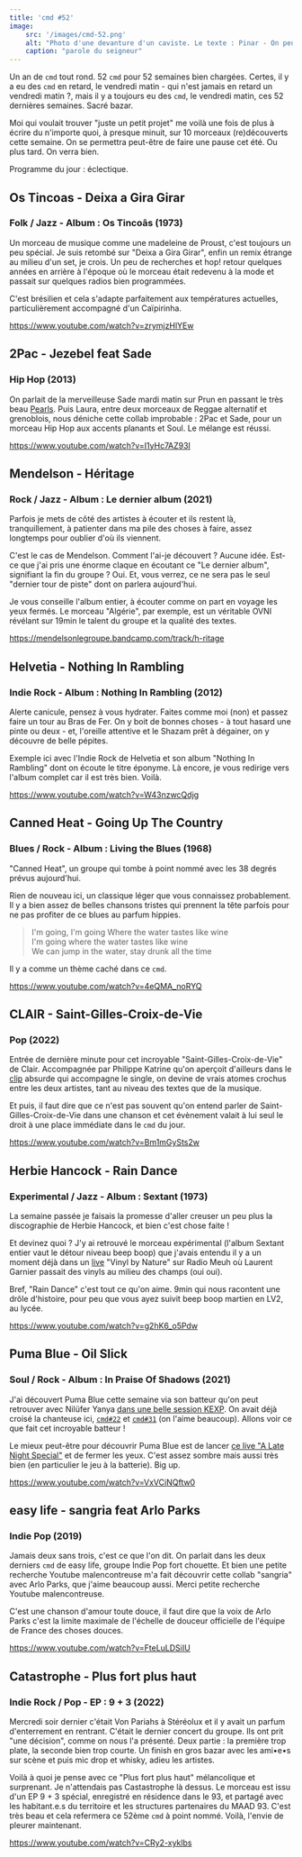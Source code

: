 ```yaml
---
title: 'cmd #52'
image:
    src: '/images/cmd-52.png'
    alt: "Photo d'une devanture d'un caviste. Le texte : Pinar - On peut rater sa vie mais pas sa cave"
    caption: "parole du seigneur"
---
```



Un an de `cmd` tout rond. 52 `cmd` pour 52 semaines bien chargées. Certes, il y
a eu des `cmd` en retard, le vendredi matin - qui n'est jamais en retard un
vendredi matin ?, mais il y a toujours eu des `cmd`, le vendredi matin, ces 52
dernières semaines. Sacré bazar.

Moi qui voulait trouver "juste un petit projet" me voilà une fois de plus à
écrire du n'importe quoi, à presque minuit, sur 10 morceaux (re)découverts cette
semaine. On se permettra peut-être de faire une pause cet été. Ou plus tard. On
verra bien.

Programme du jour : éclectique.



## Os Tincoas - Deixa a Gira Girar

### Folk / Jazz - Album : Os Tincoãs (1973)

Un morceau de musique comme une madeleine de Proust, c'est toujours un peu
spécial. Je suis retombé sur "Deixa a Gira Girar", enfin un remix étrange au
milieu d'un set, je crois. Un peu de recherches et hop! retour quelques années
en arrière à l'époque où le morceau était redevenu à la mode et passait sur
quelques radios bien programmées.

C'est brésilien et cela s'adapte parfaitement aux températures actuelles,
particulièrement accompagné d'un Caïpirinha.

https://www.youtube.com/watch?v=zrymjzHlYEw



## 2Pac  - Jezebel feat Sade

### Hip Hop (2013)

On parlait de la merveilleuse Sade mardi matin sur Prun en passant le très beau
[Pearls](https://www.youtube.com/watch?v=lfxEbZr8Tjo). Puis Laura, entre deux
morceaux de Reggae alternatif et grenoblois, nous déniche cette collab
improbable : 2Pac et Sade, pour un morceau Hip Hop aux accents planants et Soul.
Le mélange est réussi.

https://www.youtube.com/watch?v=I1yHc7AZ93I



## Mendelson - Héritage

### Rock / Jazz - Album : Le dernier album (2021)

Parfois je mets de côté des artistes à écouter et ils restent là,
tranquillement, à patienter dans ma pile des choses à faire, assez longtemps
pour oublier d'où ils viennent.

C'est le cas de Mendelson. Comment l'ai-je découvert ? Aucune idée. Est-ce que
j'ai pris une énorme claque en écoutant ce "Le dernier album", signifiant la fin
du groupe ? Oui. Et, vous verrez, ce ne sera pas le seul "dernier tour de piste"
dont on parlera aujourd'hui.

Je vous conseille l'album entier, à écouter comme on part en voyage les yeux
fermés. Le morceau "Algérie", par exemple, est un véritable OVNI révélant sur
19min le talent du groupe et la qualité des textes.

https://mendelsonlegroupe.bandcamp.com/track/h-ritage



## Helvetia - Nothing In Rambling

### Indie Rock - Album : Nothing In Rambling (2012)

Alerte canicule, pensez à vous hydrater. Faites comme moi (non) et passez faire
un tour au Bras de Fer. On y boit de bonnes choses - à tout hasard une pinte ou
deux - et, l'oreille attentive et le Shazam prêt à dégainer, on y découvre de
belle pépites.

Exemple ici avec l'Indie Rock de Helvetia et son album "Nothing In Rambling"
dont on écoute le titre éponyme. Là encore, je vous redirige vers l'album
complet car il est très bien. Voilà.

https://www.youtube.com/watch?v=W43nzwcQdjg



## Canned Heat - Going Up The Country

### Blues / Rock - Album : Living the Blues (1968)

"Canned Heat", un groupe qui tombe à point nommé avec les 38 degrés prévus
aujourd'hui.

Rien de nouveau ici, un classique léger que vous connaissez probablement. Il y a
bien assez de belles chansons tristes qui prennent la tête parfois pour ne pas
profiter de ce blues au parfum hippies.

> I'm going, I'm going Where the water tastes like wine <br/>
> I'm going where the water tastes like wine<br/>
> We can jump in the water, stay drunk all the time<br/>

Il y a comme un thème caché dans ce `cmd`.

https://www.youtube.com/watch?v=4eQMA_noRYQ



## CLAIR - Saint-Gilles-Croix-de-Vie

### Pop (2022)

Entrée de dernière minute pour cet incroyable "Saint-Gilles-Croix-de-Vie" de
Clair. Accompagnée par Philippe Katrine qu'on aperçoit d'ailleurs dans le
[clip](https://www.youtube.com/watch?v=Bm1mGySts2w) absurde qui accompagne le
single, on devine de vrais atomes crochus entre les deux artistes, tant au
niveau des textes que de la musique.

Et puis, il faut dire que ce n'est pas souvent qu'on entend parler de
Saint-Gilles-Croix-de-Vie dans une chanson et cet évènement valait à lui seul le
droit à une place immédiate dans le `cmd` du jour.

https://www.youtube.com/watch?v=Bm1mGySts2w



## Herbie Hancock - Rain Dance

### Experimental / Jazz - Album : Sextant (1973)

La semaine passée je faisais la promesse d'aller creuser un peu plus la
discographie de Herbie Hancock, et bien c'est chose faite !

Et devinez quoi ? J'y ai retrouvé le morceau expérimental (l'album Sextant
entier vaut le détour niveau beep boop) que j'avais entendu il y a un moment
déjà dans un [live](https://www.radiomeuh.com/vbn7-laurent-garnier) "Vinyl by
Nature" sur Radio Meuh où Laurent Garnier passait des vinyls au milieu des
champs (oui oui).

Bref, "Rain Dance" c'est tout ce qu'on aime. 9min qui nous racontent une drôle
d'histoire, pour peu que vous ayez suivit beep boop martien en LV2, au lycée.

https://www.youtube.com/watch?v=g2hK6_o5Pdw



## Puma Blue - Oil Slick

### Soul / Rock - Album : In Praise Of Shadows (2021)

J'ai découvert Puma Blue cette semaine via son batteur qu'on peut retrouver avec
Nilüfer Yanya [dans une belle session
KEXP](https://www.youtube.com/watch?v=fEo_-L6aQI0). On avait déjà croisé la
chanteuse ici, [`cmd#22`](https://cmd.wuips.com/post/2021-11-19-cmd-22) et
[`cmd#31`](https://cmd.wuips.com/post/2022-01-21-cmd-31) (on l'aime beaucoup).
Allons voir ce que fait cet incroyable batteur !

Le mieux peut-être pour découvrir Puma Blue est de lancer [ce live "A Late Night
Special"](https://www.youtube.com/watch?v=s3NhaMVvcWE) et de fermer les yeux.
C'est assez sombre mais aussi très bien (en particulier le jeu à la batterie).
Big up.

https://www.youtube.com/watch?v=VxVCiNQftw0



## easy life - sangria feat Arlo Parks

### Indie Pop (2019)

Jamais deux sans trois, c'est ce que l'on dit. On parlait dans les deux derniers
`cmd` de easy life, groupe Indie Pop fort chouette. Et bien une petite recherche
Youtube malencontreuse m'a fait découvrir cette collab "sangria" avec Arlo
Parks, que j'aime beaucoup aussi. Merci petite recherche Youtube malencontreuse.

C'est une chanson d'amour toute douce, il faut dire que la voix de Arlo Parks
c'est la limite maximale de l'échelle de douceur officielle de l'équipe de
France des choses douces.

https://www.youtube.com/watch?v=FteLuLDSiIU




## Catastrophe - Plus fort plus haut
### Indie Rock / Pop - EP : 9 + 3 (2022)

Mercredi soir dernier c'était Von Pariahs à Stéréolux et il y avait un parfum
d'enterrement en rentrant. C'était le dernier concert du groupe. Ils ont prit
"une décision", comme on nous l'a présenté. Deux partie : la première trop
plate, la seconde bien trop courte. Un finish en gros bazar avec les ami•e•s sur
scène et puis mic drop et whisky, adieu les artistes.

Voilà à quoi je pense avec ce "Plus fort plus haut" mélancolique et surprenant.
Je n'attendais pas Castastrophe là dessus. Le morceau est issu d'un EP 9 + 3
spécial, enregistré en résidence dans le 93,  et partagé avec les habitant.e.s
du territoire et les structures partenaires du MAAD 93. C'est très beau et cela
refermera ce 52ème `cmd` à point nommé. Voilà, l'envie de pleurer maintenant.

https://www.youtube.com/watch?v=CRy2-xyklbs
